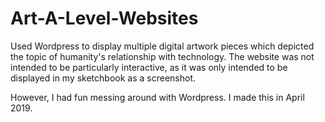 # Art-A-Level-Websites

Used Wordpress to display multiple digital artwork pieces which depicted the topic of humanity's relationship with technology. 
The website was not intended to be particularly interactive, as it was only intended to be displayed in my sketchbook as a screenshot.

However, I had fun messing around with Wordpress. I made this in April 2019.
